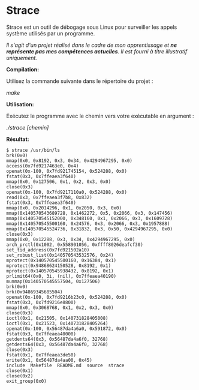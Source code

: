 # Strace

Strace est un outil de débogage sous Linux pour surveiller les appels système utilisés par un programme.

*Il s'agit d'un projet réalisé dans le cadre de mon apprentissage et **ne représente pas mes compétences actuelles**. Il est fourni à titre illustratif uniquement.*

**Compilation:**

Utilisez la commande suivante dans le répertoire du projet :

*make*

**Utilisation:**

Exécutez le programme avec le chemin vers votre exécutable en argument :

*./strace [chemin]*

**Résultat:**

```
$ strace /usr/bin/ls
brk(0x0)
mmap(0x0, 0x8192, 0x3, 0x34, 0x4294967295, 0x0)
access(0x7fd9217463e0, 0x4)
openat(0x-100, 0x7fd921745154, 0x524288, 0x0)
fstat(0x3, 0x7ffeaea3f640)
mmap(0x0, 0x127506, 0x1, 0x2, 0x3, 0x0)
close(0x3)
openat(0x-100, 0x7fd9217110a0, 0x524288, 0x0)
read(0x3, 0x7ffeaea3f7b8, 0x832)
fstat(0x3, 0x7ffeaea3f640)
mmap(0x0, 0x2014296, 0x1, 0x2050, 0x3, 0x0)
mmap(0x140570543689728, 0x1462272, 0x5, 0x2066, 0x3, 0x147456)
mmap(0x140570545152000, 0x348160, 0x1, 0x2066, 0x3, 0x1609728)
mmap(0x140570545500160, 0x24576, 0x3, 0x2066, 0x3, 0x1957888)
mmap(0x140570545524736, 0x31832, 0x3, 0x50, 0x4294967295, 0x0)
close(0x3)
mmap(0x0, 0x12288, 0x3, 0x34, 0x4294967295, 0x0)
arch_prctl(0x1002, 0x558901056, 0xffff8026deafcf30)
set_tid_address(0x7fd921502a10)
set_robust_list(0x140570543532576, 0x24)
mprotect(0x140570545500160, 0x16384, 0x1)
mprotect(0x94868624150528, 0x8192, 0x1)
mprotect(0x140570545938432, 0x8192, 0x1)
prlimit64(0x0, 3i, (nil), 0x7ffeaea40190)
munmap(0x140570545557504, 0x127506)
brk(0x0)
brk(0x94869345685504)
openat(0x-100, 0x7fd9216b23c0, 0x524288, 0x0)
fstat(0x3, 0x7fd9216e8800)
mmap(0x0, 0x3068768, 0x1, 0x2, 0x3, 0x0)
close(0x3)
ioctl(0x1, 0x21505, 0x140731828405008)
ioctl(0x1, 0x21523, 0x140731828405264)
openat(0x-100, 0x56487da4a6a0, 0x591872, 0x0)
fstat(0x3, 0x7ffeaea40000)
getdents64(0x3, 0x56487da4a6f0, 32768)
getdents64(0x3, 0x56487da4a6f0, 32768)
close(0x3)
fstat(0x1, 0x7ffeaea3de50)
write(0x1, 0x56487da4aa00, 0x45)
include  Makefile  README.md  source  strace
close(0x1)
close(0x2)
exit_group(0x0)
```

